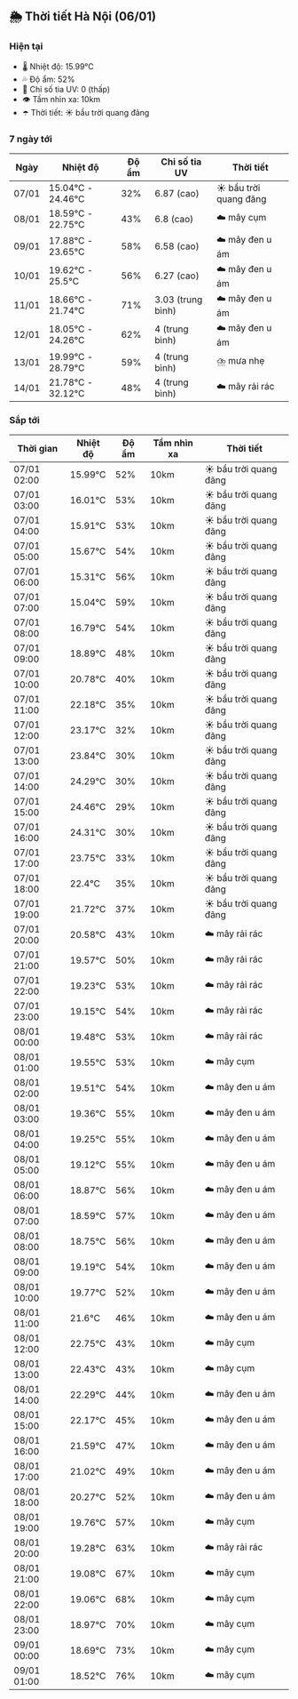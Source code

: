 ## 🌦️ Thời tiết Hà Nội (06/01)

### Hiện tại

- 🌡️ Nhiệt độ: 15.99℃
- 💦 Độ ẩm: 52%
- 🌟 Chỉ số tia UV: 0 (thấp)
- 👁️ Tầm nhìn xa: 10km
- ☂️ Thời tiết: ☀️ bầu trời quang đãng

### 7 ngày tới

| Ngày | Nhiệt độ | Độ ẩm | Chỉ số tia UV | Thời tiết |
| --- | --- | --- | --- | --- |
| 07/01 | 15.04℃ - 24.46℃ | 32% | 6.87 (cao) | ☀️ bầu trời quang đãng |
| 08/01 | 18.59℃ - 22.75℃ | 43% | 6.8 (cao) | ☁️ mây cụm |
| 09/01 | 17.88℃ - 23.65℃ | 58% | 6.58 (cao) | ☁️ mây đen u ám |
| 10/01 | 19.62℃ - 25.5℃ | 56% | 6.27 (cao) | ☁️ mây đen u ám |
| 11/01 | 18.66℃ - 21.74℃ | 71% | 3.03 (trung bình) | ☁️ mây đen u ám |
| 12/01 | 18.05℃ - 24.26℃ | 62% | 4 (trung bình) | ☁️ mây đen u ám |
| 13/01 | 19.99℃ - 28.79℃ | 59% | 4 (trung bình) | ⛈️ mưa nhẹ |
| 14/01 | 21.78℃ - 32.12℃ | 48% | 4 (trung bình) | ☁️ mây rải rác |

### Sắp tới

| Thời gian | Nhiệt độ | Độ ẩm | Tầm nhìn xa | Thời tiết |
| --- | --- | --- | --- | --- |
| 07/01 02:00 | 15.99℃ | 52% | 10km | ☀️ bầu trời quang đãng |
| 07/01 03:00 | 16.01℃ | 53% | 10km | ☀️ bầu trời quang đãng |
| 07/01 04:00 | 15.91℃ | 53% | 10km | ☀️ bầu trời quang đãng |
| 07/01 05:00 | 15.67℃ | 54% | 10km | ☀️ bầu trời quang đãng |
| 07/01 06:00 | 15.31℃ | 56% | 10km | ☀️ bầu trời quang đãng |
| 07/01 07:00 | 15.04℃ | 59% | 10km | ☀️ bầu trời quang đãng |
| 07/01 08:00 | 16.79℃ | 54% | 10km | ☀️ bầu trời quang đãng |
| 07/01 09:00 | 18.89℃ | 48% | 10km | ☀️ bầu trời quang đãng |
| 07/01 10:00 | 20.78℃ | 40% | 10km | ☀️ bầu trời quang đãng |
| 07/01 11:00 | 22.18℃ | 35% | 10km | ☀️ bầu trời quang đãng |
| 07/01 12:00 | 23.17℃ | 32% | 10km | ☀️ bầu trời quang đãng |
| 07/01 13:00 | 23.84℃ | 30% | 10km | ☀️ bầu trời quang đãng |
| 07/01 14:00 | 24.29℃ | 30% | 10km | ☀️ bầu trời quang đãng |
| 07/01 15:00 | 24.46℃ | 29% | 10km | ☀️ bầu trời quang đãng |
| 07/01 16:00 | 24.31℃ | 30% | 10km | ☀️ bầu trời quang đãng |
| 07/01 17:00 | 23.75℃ | 33% | 10km | ☀️ bầu trời quang đãng |
| 07/01 18:00 | 22.4℃ | 35% | 10km | ☀️ bầu trời quang đãng |
| 07/01 19:00 | 21.72℃ | 37% | 10km | ☀️ bầu trời quang đãng |
| 07/01 20:00 | 20.58℃ | 43% | 10km | ☁️ mây rải rác |
| 07/01 21:00 | 19.57℃ | 50% | 10km | ☁️ mây rải rác |
| 07/01 22:00 | 19.23℃ | 53% | 10km | ☁️ mây rải rác |
| 07/01 23:00 | 19.15℃ | 54% | 10km | ☁️ mây rải rác |
| 08/01 00:00 | 19.48℃ | 53% | 10km | ☁️ mây rải rác |
| 08/01 01:00 | 19.55℃ | 53% | 10km | ☁️ mây cụm |
| 08/01 02:00 | 19.51℃ | 54% | 10km | ☁️ mây đen u ám |
| 08/01 03:00 | 19.36℃ | 55% | 10km | ☁️ mây đen u ám |
| 08/01 04:00 | 19.25℃ | 55% | 10km | ☁️ mây đen u ám |
| 08/01 05:00 | 19.12℃ | 55% | 10km | ☁️ mây đen u ám |
| 08/01 06:00 | 18.87℃ | 56% | 10km | ☁️ mây đen u ám |
| 08/01 07:00 | 18.59℃ | 57% | 10km | ☁️ mây đen u ám |
| 08/01 08:00 | 18.75℃ | 56% | 10km | ☁️ mây đen u ám |
| 08/01 09:00 | 19.19℃ | 54% | 10km | ☁️ mây đen u ám |
| 08/01 10:00 | 19.77℃ | 52% | 10km | ☁️ mây đen u ám |
| 08/01 11:00 | 21.6℃ | 46% | 10km | ☁️ mây đen u ám |
| 08/01 12:00 | 22.75℃ | 43% | 10km | ☁️ mây cụm |
| 08/01 13:00 | 22.43℃ | 43% | 10km | ☁️ mây cụm |
| 08/01 14:00 | 22.29℃ | 44% | 10km | ☁️ mây đen u ám |
| 08/01 15:00 | 22.17℃ | 45% | 10km | ☁️ mây đen u ám |
| 08/01 16:00 | 21.59℃ | 47% | 10km | ☁️ mây đen u ám |
| 08/01 17:00 | 21.02℃ | 49% | 10km | ☁️ mây đen u ám |
| 08/01 18:00 | 20.27℃ | 52% | 10km | ☁️ mây đen u ám |
| 08/01 19:00 | 19.76℃ | 57% | 10km | ☁️ mây cụm |
| 08/01 20:00 | 19.28℃ | 63% | 10km | ☁️ mây rải rác |
| 08/01 21:00 | 19.08℃ | 67% | 10km | ☁️ mây cụm |
| 08/01 22:00 | 19.06℃ | 68% | 10km | ☁️ mây cụm |
| 08/01 23:00 | 18.97℃ | 70% | 10km | ☁️ mây cụm |
| 09/01 00:00 | 18.69℃ | 73% | 10km | ☁️ mây cụm |
| 09/01 01:00 | 18.52℃ | 76% | 10km | ☁️ mây cụm |
